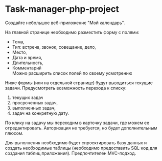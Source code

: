 # Task-manager-php-project
 
Создайте небольшое веб-приложение "Мой календарь".

На главной странице необходимо разместить форму с полями:
* Тема,
* Тип: встреча, звонок, совещание, дело,
* Место,
* Дата и время,
* Длительность,
* Комментарий  
Можно расширить список полей по своему усмотрению

Ниже формы (или на отдельной странице) будут выводиться текущие задачи.
Предусмотреть возможность перехода к списку:

1. текущих задач
1. просроченных задач,
1. выполненных задач,
1. задач на конкретную дату.

По клику на задачу мы переходим в карточку задачи, где можем ее отредактировать. Авторизация не требуется, но будет дополнительным плюсом.

Для выполнения необходимо будет спроектировать базу данных и создать необходимые таблицы (необходимо предоставить SQL-код для создания таблиц приложения).
Предпочтителен MVC-подход.
